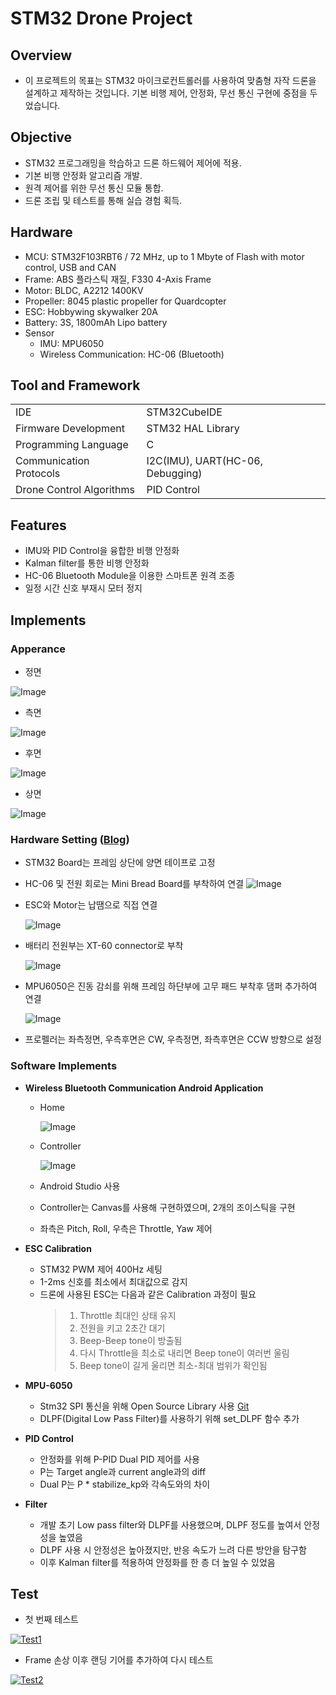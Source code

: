 # STM32 Drone Project

## Overview
- 이 프로젝트의 목표는 STM32 마이크로컨트롤러를 사용하여 맞춤형 자작 드론을 설계하고 제작하는 것입니다. 기본 비행 제어, 안정화, 무선 통신 구현에 중점을 두었습니다.

## Objective
- STM32 프로그래밍을 학습하고 드론 하드웨어 제어에 적용.
- 기본 비행 안정화 알고리즘 개발.
- 원격 제어를 위한 무선 통신 모듈 통합.
- 드론 조립 및 테스트를 통해 실습 경험 획득.

## Hardware
- MCU: STM32F103RBT6 / 72 MHz, up to 1 Mbyte of Flash with motor control, USB and CAN
- Frame: ABS 플라스틱 재질, F330 4-Axis Frame
- Motor: BLDC, A2212 1400KV
- Propeller: 8045 plastic propeller for Quardcopter
- ESC: Hobbywing skywalker 20A
- Battery: 3S, 1800mAh Lipo battery
- Sensor
  - IMU: MPU6050
  - Wireless Communication: HC-06 (Bluetooth)

## Tool and Framework

|     |     |
| --- | --- |
| IDE | STM32CubeIDE |
| Firmware Development | STM32 HAL Library |
| Programming Language | C |
| Communication Protocols | I2C(IMU), UART(HC-06, Debugging) | 
| Drone Control Algorithms | PID Control |

## Features
- IMU와 PID Control을 융합한 비행 안정화
- Kalman filter를 통한 비행 안정화
- HC-06 Bluetooth Module을 이용한 스마트폰 원격 조종
- 일정 시간 신호 부재시 모터 정지

## Implements

### Apperance
- 정면

![Image](https://github.com/user-attachments/assets/cfe03464-59e9-4ab9-bc23-78a2e3c0fdc4)

- 측면

![Image](https://github.com/user-attachments/assets/74171508-84fb-4b4b-98e0-7a98583cf79e)

- 후면

![Image](https://github.com/user-attachments/assets/60a75172-8516-42a1-8555-1d4aa9b604ef)

- 상면

![Image](https://github.com/user-attachments/assets/8979f5b1-a0ef-4509-a445-30b8a83ee2ab)

### Hardware Setting ([Blog](https://blog.naver.com/xoals5315/223570628156))
- STM32 Board는 프레임 상단에 양면 테이프로 고정

- HC-06 및 전원 회로는 Mini Bread Board를 부착하여 연결
  ![Image](https://github.com/user-attachments/assets/5b4b6803-4beb-4a02-8e72-967122745600)
  
- ESC와 Motor는 납땜으로 직접 연결
  
  ![Image](https://github.com/user-attachments/assets/64ba00f4-a834-482f-9c94-db5eb0f02722)
  
- 배터리 전원부는 XT-60 connector로 부착
  
  ![Image](https://github.com/user-attachments/assets/6223dab9-2b10-46a3-8f53-b9ba77b814dc)
  
- MPU6050은 진동 감쇠를 위해 프레임 하단부에 고무 패드 부착후 댐퍼 추가하여 연결
  
  ![Image](https://github.com/user-attachments/assets/16e2486b-a67b-4371-93da-8a5d111b2399)
  
- 프로펠러는 좌측정면, 우측후면은 CW, 우측정면, 좌측후면은 CCW 방향으로 설정

### Software Implements
- **Wireless Bluetooth Communication Android Application**
  - Home
  
    ![Image](https://github.com/user-attachments/assets/a49efaca-13c4-42ba-a80b-8222a5e203b2)
    
  - Controller
  
    ![Image](https://github.com/user-attachments/assets/88d10396-d4c6-42d1-a53d-7c047e3798a7)

  - Android Studio 사용
  - Controller는 Canvas를 사용해 구현하였으며, 2개의 조이스틱을 구현
  - 좌측은 Pitch, Roll, 우측은 Throttle, Yaw 제어
  
- **ESC Calibration**
  - STM32 PWM 제어 400Hz 세팅
  - 1-2ms 신호를 최소에서 최대값으로 감지
  - 드론에 사용된 ESC는 다음과 같은 Calibration 과정이 필요
    > 1. Throttle 최대인 상태 유지
    > 2. 전원을 키고 2초간 대기
    > 3. Beep-Beep tone이 방출됨
    > 4. 다시 Throttle을 최소로 내리면 Beep tone이 여러번 울림
    > 5. Beep tone이 길게 울리면 최소-최대 범위가 확인됨

- **MPU-6050**
  - Stm32 SPI 통신을 위해 Open Source Library 사용 [Git](https://github.com/mokhwasomssi/stm32_hal_mpu6050.git)
  - DLPF(Digital Low Pass Filter)를 사용하기 위해 set_DLPF 함수 추가

- **PID Control**
  - 안정화를 위해 P-PID Dual PID 제어를 사용
  - P는 Target angle과 current angle과의 diff
  - Dual P는 P * stabilize_kp와 각속도와의 차이
 
- **Filter**
  - 개발 초기 Low pass filter와 DLPF를 사용했으며, DLPF 정도를 높여서 안정성을 높였음
  - DLPF 사용 시 안정성은 높아졌지만, 반응 속도가 느려 다른 방안을 탐구함
  - 이후 Kalman filter를 적용하여 안정화를 한 층 더 높일 수 있었음
 
## Test
- 첫 번째 테스트

[![Test1](https://github.com/user-attachments/assets/9ce4805e-5410-4fc6-8129-97b6fcc0fa93)](https://www.youtube.com/watch?v=l1rKK0Qbktg)

- Frame 손상 이후 랜딩 기어를 추가하여 다시 테스트

[![Test2](https://github.com/user-attachments/assets/cefb9f4e-6dd9-4ad4-b9e6-57b4cffc879e)](https://www.youtube.com/watch?v=jNpG6de5bn8)
